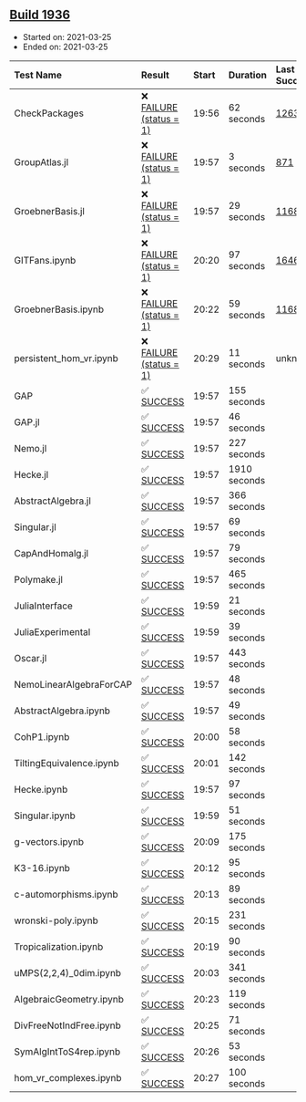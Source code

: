 ## [Build 1936](https://oscarci.mathematik.uni-kl.de/job/oscar-stable/1936/)

* Started on: 2021-03-25
* Ended on: 2021-03-25

| Test Name    | Result | Start | Duration | Last Success | First Failure |
|:-------------|:-------|:------|:---------|:-------------|:--------------|
| CheckPackages | ❌ [FAILURE (status = 1)](https://oscarci.mathematik.uni-kl.de/job/oscar-stable/1936/artifact/logs/build-1936/CheckPackages.log) | 19:56 | 62 seconds | [1263](https://oscarci.mathematik.uni-kl.de/job/oscar-stable/1263/) | [1264](https://oscarci.mathematik.uni-kl.de/job/oscar-stable/1264/) |
| GroupAtlas.jl | ❌ [FAILURE (status = 1)](https://oscarci.mathematik.uni-kl.de/job/oscar-stable/1936/artifact/logs/build-1936/GroupAtlas.jl.log) | 19:57 | 3 seconds | [871](https://oscarci.mathematik.uni-kl.de/job/oscar-stable/871/) | [872](https://oscarci.mathematik.uni-kl.de/job/oscar-stable/872/) |
| GroebnerBasis.jl | ❌ [FAILURE (status = 1)](https://oscarci.mathematik.uni-kl.de/job/oscar-stable/1936/artifact/logs/build-1936/GroebnerBasis.jl.log) | 19:57 | 29 seconds | [1168](https://oscarci.mathematik.uni-kl.de/job/oscar-stable/1168/) | [1169](https://oscarci.mathematik.uni-kl.de/job/oscar-stable/1169/) |
| GITFans.ipynb | ❌ [FAILURE (status = 1)](https://oscarci.mathematik.uni-kl.de/job/oscar-stable/1936/artifact/logs/build-1936/GITFans.ipynb.log) | 20:20 | 97 seconds | [1646](https://oscarci.mathematik.uni-kl.de/job/oscar-stable/1646/) | [1647](https://oscarci.mathematik.uni-kl.de/job/oscar-stable/1647/) |
| GroebnerBasis.ipynb | ❌ [FAILURE (status = 1)](https://oscarci.mathematik.uni-kl.de/job/oscar-stable/1936/artifact/logs/build-1936/GroebnerBasis.ipynb.log) | 20:22 | 59 seconds | [1168](https://oscarci.mathematik.uni-kl.de/job/oscar-stable/1168/) | [1169](https://oscarci.mathematik.uni-kl.de/job/oscar-stable/1169/) |
| persistent_hom_vr.ipynb | ❌ [FAILURE (status = 1)](https://oscarci.mathematik.uni-kl.de/job/oscar-stable/1936/artifact/logs/build-1936/persistent_hom_vr.ipynb.log) | 20:29 | 11 seconds | unknown | unknown |
| GAP | ✅ [SUCCESS](https://oscarci.mathematik.uni-kl.de/job/oscar-stable/1936/artifact/logs/build-1936/GAP.log) | 19:57 | 155 seconds |  |  |
| GAP.jl | ✅ [SUCCESS](https://oscarci.mathematik.uni-kl.de/job/oscar-stable/1936/artifact/logs/build-1936/GAP.jl.log) | 19:57 | 46 seconds |  |  |
| Nemo.jl | ✅ [SUCCESS](https://oscarci.mathematik.uni-kl.de/job/oscar-stable/1936/artifact/logs/build-1936/Nemo.jl.log) | 19:57 | 227 seconds |  |  |
| Hecke.jl | ✅ [SUCCESS](https://oscarci.mathematik.uni-kl.de/job/oscar-stable/1936/artifact/logs/build-1936/Hecke.jl.log) | 19:57 | 1910 seconds |  |  |
| AbstractAlgebra.jl | ✅ [SUCCESS](https://oscarci.mathematik.uni-kl.de/job/oscar-stable/1936/artifact/logs/build-1936/AbstractAlgebra.jl.log) | 19:57 | 366 seconds |  |  |
| Singular.jl | ✅ [SUCCESS](https://oscarci.mathematik.uni-kl.de/job/oscar-stable/1936/artifact/logs/build-1936/Singular.jl.log) | 19:57 | 69 seconds |  |  |
| CapAndHomalg.jl | ✅ [SUCCESS](https://oscarci.mathematik.uni-kl.de/job/oscar-stable/1936/artifact/logs/build-1936/CapAndHomalg.jl.log) | 19:57 | 79 seconds |  |  |
| Polymake.jl | ✅ [SUCCESS](https://oscarci.mathematik.uni-kl.de/job/oscar-stable/1936/artifact/logs/build-1936/Polymake.jl.log) | 19:57 | 465 seconds |  |  |
| JuliaInterface | ✅ [SUCCESS](https://oscarci.mathematik.uni-kl.de/job/oscar-stable/1936/artifact/logs/build-1936/JuliaInterface.log) | 19:59 | 21 seconds |  |  |
| JuliaExperimental | ✅ [SUCCESS](https://oscarci.mathematik.uni-kl.de/job/oscar-stable/1936/artifact/logs/build-1936/JuliaExperimental.log) | 19:59 | 39 seconds |  |  |
| Oscar.jl | ✅ [SUCCESS](https://oscarci.mathematik.uni-kl.de/job/oscar-stable/1936/artifact/logs/build-1936/Oscar.jl.log) | 19:57 | 443 seconds |  |  |
| NemoLinearAlgebraForCAP | ✅ [SUCCESS](https://oscarci.mathematik.uni-kl.de/job/oscar-stable/1936/artifact/logs/build-1936/NemoLinearAlgebraForCAP.log) | 19:57 | 48 seconds |  |  |
| AbstractAlgebra.ipynb | ✅ [SUCCESS](https://oscarci.mathematik.uni-kl.de/job/oscar-stable/1936/artifact/logs/build-1936/AbstractAlgebra.ipynb.log) | 19:57 | 49 seconds |  |  |
| CohP1.ipynb | ✅ [SUCCESS](https://oscarci.mathematik.uni-kl.de/job/oscar-stable/1936/artifact/logs/build-1936/CohP1.ipynb.log) | 20:00 | 58 seconds |  |  |
| TiltingEquivalence.ipynb | ✅ [SUCCESS](https://oscarci.mathematik.uni-kl.de/job/oscar-stable/1936/artifact/logs/build-1936/TiltingEquivalence.ipynb.log) | 20:01 | 142 seconds |  |  |
| Hecke.ipynb | ✅ [SUCCESS](https://oscarci.mathematik.uni-kl.de/job/oscar-stable/1936/artifact/logs/build-1936/Hecke.ipynb.log) | 19:57 | 97 seconds |  |  |
| Singular.ipynb | ✅ [SUCCESS](https://oscarci.mathematik.uni-kl.de/job/oscar-stable/1936/artifact/logs/build-1936/Singular.ipynb.log) | 19:59 | 51 seconds |  |  |
| g-vectors.ipynb | ✅ [SUCCESS](https://oscarci.mathematik.uni-kl.de/job/oscar-stable/1936/artifact/logs/build-1936/g-vectors.ipynb.log) | 20:09 | 175 seconds |  |  |
| K3-16.ipynb | ✅ [SUCCESS](https://oscarci.mathematik.uni-kl.de/job/oscar-stable/1936/artifact/logs/build-1936/K3-16.ipynb.log) | 20:12 | 95 seconds |  |  |
| c-automorphisms.ipynb | ✅ [SUCCESS](https://oscarci.mathematik.uni-kl.de/job/oscar-stable/1936/artifact/logs/build-1936/c-automorphisms.ipynb.log) | 20:13 | 89 seconds |  |  |
| wronski-poly.ipynb | ✅ [SUCCESS](https://oscarci.mathematik.uni-kl.de/job/oscar-stable/1936/artifact/logs/build-1936/wronski-poly.ipynb.log) | 20:15 | 231 seconds |  |  |
| Tropicalization.ipynb | ✅ [SUCCESS](https://oscarci.mathematik.uni-kl.de/job/oscar-stable/1936/artifact/logs/build-1936/Tropicalization.ipynb.log) | 20:19 | 90 seconds |  |  |
| uMPS(2,2,4)_0dim.ipynb | ✅ [SUCCESS](https://oscarci.mathematik.uni-kl.de/job/oscar-stable/1936/artifact/logs/build-1936/uMPS-2-2-4-_0dim.ipynb.log) | 20:03 | 341 seconds |  |  |
| AlgebraicGeometry.ipynb | ✅ [SUCCESS](https://oscarci.mathematik.uni-kl.de/job/oscar-stable/1936/artifact/logs/build-1936/AlgebraicGeometry.ipynb.log) | 20:23 | 119 seconds |  |  |
| DivFreeNotIndFree.ipynb | ✅ [SUCCESS](https://oscarci.mathematik.uni-kl.de/job/oscar-stable/1936/artifact/logs/build-1936/DivFreeNotIndFree.ipynb.log) | 20:25 | 71 seconds |  |  |
| SymAlgIntToS4rep.ipynb | ✅ [SUCCESS](https://oscarci.mathematik.uni-kl.de/job/oscar-stable/1936/artifact/logs/build-1936/SymAlgIntToS4rep.ipynb.log) | 20:26 | 53 seconds |  |  |
| hom_vr_complexes.ipynb | ✅ [SUCCESS](https://oscarci.mathematik.uni-kl.de/job/oscar-stable/1936/artifact/logs/build-1936/hom_vr_complexes.ipynb.log) | 20:27 | 100 seconds |  |  |

